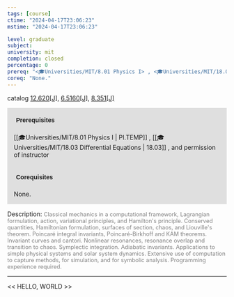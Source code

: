 ```yaml
---
tags: [course]
ctime: "2024-04-17T23:06:23"
mstime: "2024-04-17T23:06:23"

level: graduate
subject: 
university: mit
completion: closed
percentage: 0
prereq: "<🎓Universities/MIT/8.01 Physics I> , <🎓Universities/MIT/18.03 Differential Equations> , and permission of instructor"
coreq: "None."
---
```


catalog [12.620[J]](http://student.mit.edu/catalog/m12c.html#12.620), [6.5160[J]](http://student.mit.edu/catalog/m6a.html#6.5160), [8.351[J]](http://student.mit.edu/catalog/m8b.html#8.351)

<span style="display: block; padding: 15px; background-color: rgb(100, 100, 100, 0.2);"><font id="m_prereq816_0" style="display: block; font-family: Arial, sans-serif; font-weight: bold; padding: 5px">Prerequisites</font><br><span id="prereq816_0">[[🎓Universities/MIT/8.01 Physics I | PI.TEMP]] , [[🎓Universities/MIT/18.03 Differential Equations | 18.03]] , and permission of instructor</span></span>
<span style="display: block; padding: 15px; background-color: rgb(100, 100, 100, 0.2);"><font id="m_coreq816_0" style="display: block; font-family: Arial, sans-serif; font-weight: bold; padding: 5px">Corequisites</font><br><span id="coreq816_0">None.</span></span>

<font style="">Description:</font>
<font style="color: grey; font-size: 0.8rem;">Classical mechanics in a computational framework, Lagrangian formulation, action, variational principles, and Hamilton's principle. Conserved quantities, Hamiltonian formulation, surfaces of section, chaos, and Liouville's theorem. Poincaré integral invariants, Poincaré-Birkhoff and KAM theorems. Invariant curves and cantori. Nonlinear resonances, resonance overlap and transition to chaos. Symplectic integration. Adiabatic invariants. Applications to simple physical systems and solar system dynamics. Extensive use of computation to capture methods, for simulation, and for symbolic analysis. Programming experience required.</font>



---

<< HELLO, WORLD >>
